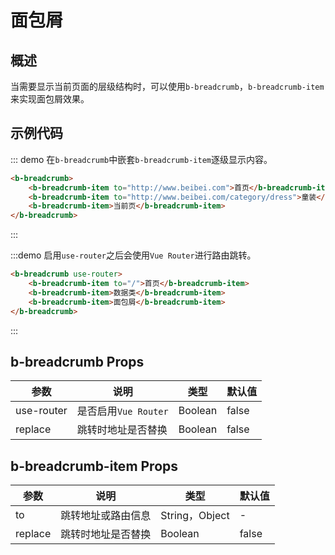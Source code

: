 # 面包屑

## 概述

当需要显示当前页面的层级结构时，可以使用`b-breadcrumb`，`b-breadcrumb-item`来实现面包屑效果。

## 示例代码

::: demo 在`b-breadcrumb`中嵌套`b-breadcrumb-item`逐级显示内容。
```html
<b-breadcrumb>
    <b-breadcrumb-item to="http://www.beibei.com">首页</b-breadcrumb-item>
    <b-breadcrumb-item to="http://www.beibei.com/category/dress">童装</b-breadcrumb-item>
    <b-breadcrumb-item>当前页</b-breadcrumb-item>
</b-breadcrumb>
```
:::

:::demo 启用`use-router`之后会使用`Vue Router`进行路由跳转。
```html
<b-breadcrumb use-router>
    <b-breadcrumb-item to="/">首页</b-breadcrumb-item>
    <b-breadcrumb-item>数据类</b-breadcrumb-item>
    <b-breadcrumb-item>面包屑</b-breadcrumb-item>
</b-breadcrumb>
```
:::

## b-breadcrumb Props

| 参数      | 说明          | 类型      | 默认值  |
|---------- |-------------- |---------- |-------- |
| use-router | 是否启用`Vue Router` | Boolean | false |
| replace   | 跳转时地址是否替换 | Boolean | false |

## b-breadcrumb-item Props

| 参数      | 说明          | 类型      | 默认值  |
|---------- |-------------- |---------- |-------- |
| to        | 跳转地址或路由信息 | String，Object | - |
| replace   | 跳转时地址是否替换 | Boolean | false |
